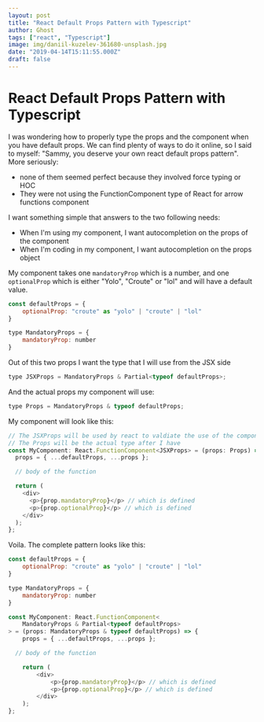 ```yaml
---
layout: post
title: "React Default Props Pattern with Typescript"
author: Ghost
tags: ["react", "Typescript"]
image: img/daniil-kuzelev-361680-unsplash.jpg
date: "2019-04-14T15:11:55.000Z"
draft: false
---
```


# React Default Props Pattern with Typescript

I was wondering how to properly type the props and the component when you have default props.
We can find plenty of ways to do it online, so I said to myself: "Sammy, you deserve your own react default props pattern".
More seriously:

- none of them seemed perfect because they involved force typing or HOC
- They were not using the FunctionComponent type of React for arrow functions component

I want something simple that answers to the two following needs:

- When I'm using my component, I want autocompletion on the props of the component
- When I'm coding in my component, I want autocompletion on the props object

My component takes one `mandatoryProp` which is a number, and one `optionalProp` which is either "Yolo", "Croute" or "lol" and will have a default value.

```js
const defaultProps = {
    optionalProp: "croute" as "yolo" | "croute" | "lol"
}

type MandatoryProps = {
    mandatoryProp: number
}
```

Out of this two props I want the type that I will use from the JSX side

```js
type JSXProps = MandatoryProps & Partial<typeof defaultProps>;
```

And the actual props my component will use:

```js
type Props = MandatoryProps & typeof defaultProps;
```

My component will look like this:

```js
// The JSXProps will be used by react to valdiate the use of the component
// The Props will be the actual type after I have
const MyComponent: React.FunctionComponent<JSXProps> = (props: Props) => {
  props = { ...defaultProps, ...props };

  // body of the function

  return (
    <div>
      <p>{prop.mandatoryProp}</p> // which is defined
      <p>{prop.optionalProp}</p> // which is defined
    </div>
  );
};
```

Voila. The complete pattern looks like this:

```js
const defaultProps = {
    optionalProp: "croute" as "yolo" | "croute" | "lol"
}

type MandatoryProps = {
    mandatoryProp: number
}

const MyComponent: React.FunctionComponent<
    MandatoryProps & Partial<typeof defaultProps>
> = (props: MandatoryProps & typeof defaultProps) => {
    props = { ...defaultProps, ...props };

  // body of the function

    return (
        <div>
            <p>{prop.mandatoryProp}</p> // which is defined
            <p>{prop.optionalProp}</p> // which is defined
        </div>
    );
};
```